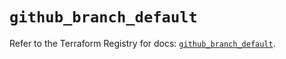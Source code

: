 # `github_branch_default`

Refer to the Terraform Registry for docs: [`github_branch_default`](https://registry.terraform.io/providers/integrations/github/6.4.0/docs/resources/branch_default).
